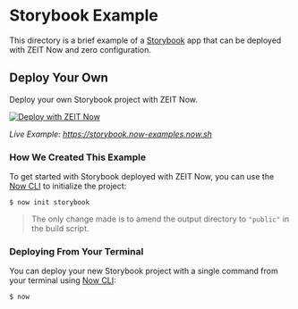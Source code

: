 # Storybook Example

This directory is a brief example of a [Storybook](https://storybook.js.org/) app that can be deployed with ZEIT Now and zero configuration.

## Deploy Your Own

Deploy your own Storybook project with ZEIT Now.

[![Deploy with ZEIT Now](https://zeit.co/button)](https://zeit.co/new/project?template=https://github.com/zeit/now/tree/master/examples/storybook)

_Live Example: https://storybook.now-examples.now.sh_

### How We Created This Example

To get started with Storybook deployed with ZEIT Now, you can use the [Now CLI](https://zeit.co/download) to initialize the project:

```shell
$ now init storybook
```

> The only change made is to amend the output directory to `"public"` in the build script.

### Deploying From Your Terminal

You can deploy your new Storybook project with a single command from your terminal using [Now CLI](https://zeit.co/download):

```shell
$ now
```
